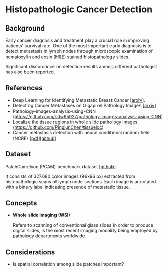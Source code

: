# Histopathologic Cancer Detection 

## Background

Early cancer diagnosis and treatment play a crucial role in improving patients' survival rate. One of the most  important early diagnosis is to detect metastasis in lymph nodes through microscopic examination of hematoxylin and eosin (H&E) stained histopathology slides.

Significant discordance on detection results among different pathologist has also been reported.

## References

- Deep Learning for Identifying Metastatic Breast Cancer [[arxiv](<https://arxiv.org/pdf/1606.05718.pdf>)].
- Detecting Cancer Metastases on Gigapixel Pathology Images [[arxiv](https://arxiv.org/pdf/1703.02442.pdf)]
- Pathology-images-analysis-using-CNN (<https://github.com/sdw95927/pathology-images-analysis-using-CNN>)
- Localize the tissue regions in whole slide pathology images. (<https://github.com/PingjunChen/tissueloc>)
- Cancer metastasis detection with neural conditional random field (NCRF) [[pdf](https://openreview.net/pdf?id=S1aY66iiM)][[github](https://github.com/baidu-research/NCRF)]

## Dataset

PatchCamelyon (PCAM) benchmark dataset [[github](https://github.com/basveeling/pcam)].

It consists of 327.680 color images (96x96 px) extracted from histopathologic scans of lymph node sections. Each image is annotated with a binary label indicating presence of metastatic tissue.  

## Concepts

- **Whole slide imaging (WSI)**

  Refers to scanning of conventional glass slides in order to produce digital slides, is the most recent imaging modality being employed by pathology departments worldwide.

## Considerations

- Is spatial correlation among slide patches important?






